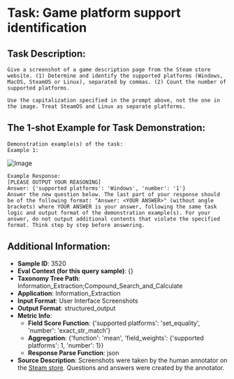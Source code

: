# Task: Game platform support identification

## Task Description:

```
Give a screenshot of a game description page from the Steam store website. (1) Determine and identify the supported platforms (Windows, MacOS, SteamOS or Linux), separated by commas. (2) Count the number of supported platforms.

Use the capitalization specified in the prompt above, not the one in the image. Treat SteamOS and Linux as separate platforms.
```

## The 1-shot Example for Task Demonstration:

```
Demonstration example(s) of the task:
Example 1:
```

![Image](game_platform_support_identification_1.png)

```
Example Response:
[PLEASE OUTPUT YOUR REASONING]
Answer: {'supported platforms': 'Windows', 'number': '1'}
Answer the new question below. The last part of your response should be of the following format: "Answer: <YOUR ANSWER>" (without angle brackets) where YOUR ANSWER is your answer, following the same task logic and output format of the demonstration example(s). For your answer, do not output additional contents that violate the specified format. Think step by step before answering.
```

## Additional Information:

- **Sample ID**: 3520
- **Eval Context (for this query sample)**: {}
- **Taxonomy Tree Path**: Information_Extraction;Compound_Search_and_Calculate
- **Application**: Information_Extraction
- **Input Format**: User Interface Screenshots
- **Output Format**: structured_output
- **Metric Info**:
  - **Field Score Function**: {'supported platforms': 'set_equality', 'number': 'exact_str_match'}
  - **Aggregation**: {'function': 'mean', 'field_weights': {'supported platforms': 1, 'number': 1}}
  - **Response Parse Function**: json
- **Source Description**: Screenshots were taken by the human annotator on the [Steam store](https://store.steampowered.com/). Questions and answers were created by the annotator.
